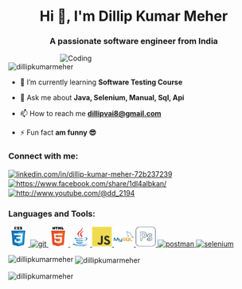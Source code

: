 <h1 align="center">Hi 👋, I'm Dillip Kumar Meher</h1>
<h3 align="center">A passionate software engineer from India</h3>
<img align="right" alt="Coding" width="400" src="https://media4.giphy.com/media/v1.Y2lkPTc5MGI3NjExa3JyaGx5Z2Uxd3M3dW05eHMzdHN3YTV3cW00eWJxbzJ5YzY2czN5biZlcD12MV9pbnRlcm5hbF9naWZfYnlfaWQmY3Q9Zw/qgQUggAC3Pfv687qPC/giphy.gif">

<p align="left"> <img src="https://komarev.com/ghpvc/?username=dillipkumarmeher&label=Profile%20views&color=0e75b6&style=flat" alt="dillipkumarmeher" /> </p>

- 🌱 I’m currently learning **Software Testing Course**

- 💬 Ask me about **Java, Selenium, Manual, Sql, Api**

- 📫 How to reach me **dillipvai8@gmail.com**

- ⚡ Fun fact **am funny 😎**

<h3 align="left">Connect with me:</h3>
<p align="left">
<a href="https://linkedin.com/in/linkedin.com/in/dillip-kumar-meher-72b237239" target="blank"><img align="center" src="https://raw.githubusercontent.com/rahuldkjain/github-profile-readme-generator/master/src/images/icons/Social/linked-in-alt.svg" alt="linkedin.com/in/dillip-kumar-meher-72b237239" height="30" width="40" /></a>
<a href="https://fb.com/https://www.facebook.com/share/1dl4albkan/" target="blank"><img align="center" src="https://raw.githubusercontent.com/rahuldkjain/github-profile-readme-generator/master/src/images/icons/Social/facebook.svg" alt="https://www.facebook.com/share/1dl4albkan/" height="30" width="40" /></a>
<a href="https://www.youtube.com/c/http://www.youtube.com/@dd_2194" target="blank"><img align="center" src="https://raw.githubusercontent.com/rahuldkjain/github-profile-readme-generator/master/src/images/icons/Social/youtube.svg" alt="http://www.youtube.com/@dd_2194" height="30" width="40" /></a>
</p>

<h3 align="left">Languages and Tools:</h3>
<p align="left"> <a href="https://www.w3schools.com/css/" target="_blank" rel="noreferrer"> <img src="https://raw.githubusercontent.com/devicons/devicon/master/icons/css3/css3-original-wordmark.svg" alt="css3" width="40" height="40"/> </a> <a href="https://git-scm.com/" target="_blank" rel="noreferrer"> <img src="https://www.vectorlogo.zone/logos/git-scm/git-scm-icon.svg" alt="git" width="40" height="40"/> </a> <a href="https://www.w3.org/html/" target="_blank" rel="noreferrer"> <img src="https://raw.githubusercontent.com/devicons/devicon/master/icons/html5/html5-original-wordmark.svg" alt="html5" width="40" height="40"/> </a> <a href="https://www.java.com" target="_blank" rel="noreferrer"> <img src="https://raw.githubusercontent.com/devicons/devicon/master/icons/java/java-original.svg" alt="java" width="40" height="40"/> </a> <a href="https://developer.mozilla.org/en-US/docs/Web/JavaScript" target="_blank" rel="noreferrer"> <img src="https://raw.githubusercontent.com/devicons/devicon/master/icons/javascript/javascript-original.svg" alt="javascript" width="40" height="40"/> </a> <a href="https://www.mysql.com/" target="_blank" rel="noreferrer"> <img src="https://raw.githubusercontent.com/devicons/devicon/master/icons/mysql/mysql-original-wordmark.svg" alt="mysql" width="40" height="40"/> </a> <a href="https://www.photoshop.com/en" target="_blank" rel="noreferrer"> <img src="https://raw.githubusercontent.com/devicons/devicon/master/icons/photoshop/photoshop-line.svg" alt="photoshop" width="40" height="40"/> </a> <a href="https://postman.com" target="_blank" rel="noreferrer"> <img src="https://www.vectorlogo.zone/logos/getpostman/getpostman-icon.svg" alt="postman" width="40" height="40"/> </a> <a href="https://www.selenium.dev" target="_blank" rel="noreferrer"> <img src="https://raw.githubusercontent.com/detain/svg-logos/780f25886640cef088af994181646db2f6b1a3f8/svg/selenium-logo.svg" alt="selenium" width="40" height="40"/> </a> </p>

<p><img align="left" src="https://github-readme-stats.vercel.app/api/top-langs?username=dillipkumarmeher&show_icons=true&locale=en&layout=compact" alt="dillipkumarmeher" /></p>

<p>&nbsp;<img align="center" src="https://github-readme-stats.vercel.app/api?username=dillipkumarmeher&show_icons=true&locale=en" alt="dillipkumarmeher" /></p>

<p><img align="center" src="https://github-readme-streak-stats.herokuapp.com/?user=dillipkumarmeher&" alt="dillipkumarmeher" /></p>
